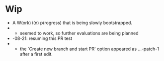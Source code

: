 # Wip
* A W(ork) i(n) p(rogress) that is being slowly bootstrapped.
* * seemed to work, so further evaluations are being planned
* -08-21: resuming this PR test
* * the `Create new branch and start PR' option appeared as ...-patch-1 after a first edit.
